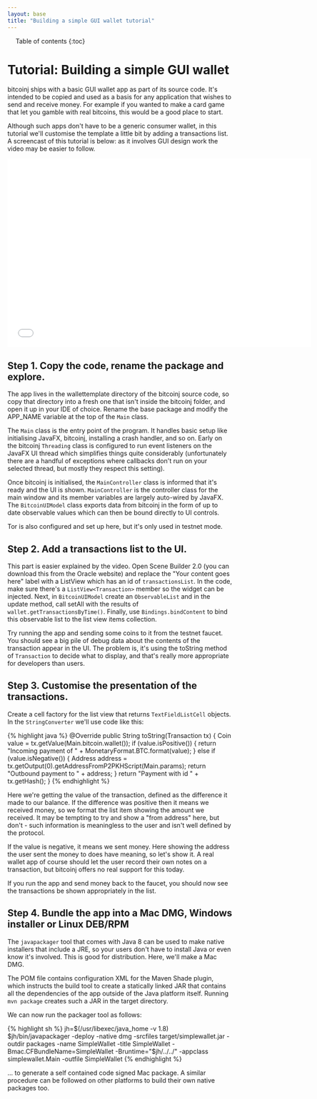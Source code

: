 ```yaml
---
layout: base
title: "Building a simple GUI wallet tutorial"
---
```


<div markdown="1" id="toc" class="toc"><div markdown="1">

* Table of contents
{:toc}

</div></div>

<div markdown="1" class="toccontent">

# Tutorial: Building a simple GUI wallet

bitcoinj ships with a basic GUI wallet app as part of its source code. It's intended to be copied and used as a basis for any application that wishes to send and receive money. For example if you wanted to make a card game that let you gamble with real bitcoins, this would be a good place to start. 

Although such apps don't have to be a generic consumer wallet, in this tutorial we'll customise the template a little bit by adding a transactions list. A screencast of this tutorial is below: as it involves GUI design work the video may be easier to follow.

<iframe width="680" height="422" src="//www.youtube-nocookie.com/embed/9AK11JsZWVo?rel=0" frameborder="0" allowfullscreen></iframe>

## Step 1. Copy the code, rename the package and explore.

The app lives in the wallettemplate directory of the bitcoinj source code, so copy that directory into a fresh one that isn't inside the bitcoinj folder, and open it up in your IDE of choice. Rename the base package and modify the APP_NAME variable at the top of the `Main` class.

The `Main` class is the entry point of the program. It handles basic setup like initialising JavaFX, bitcoinj, installing a crash handler, and so on. Early on the bitcoinj `Threading` class is configured to run event listeners on the JavaFX UI thread which simplifies things quite considerably (unfortunately there are a handful of exceptions where callbacks don't run on your selected thread, but mostly they respect this setting).

Once bitcoinj is initialised, the `MainController` class is informed that it's ready and the UI is shown. `MainController` is the controller class for the main window and its member variables are largely auto-wired by JavaFX. The `BitcoinUIModel` class exports data from bitcoinj in the form of up to date observable values which can then be bound directly to UI controls.

Tor is also configured and set up here, but it's only used in testnet mode.

## Step 2. Add a transactions list to the UI.

This part is easier explained by the video. Open Scene Builder 2.0 (you can download this from the Oracle website) and replace the "Your content goes here" label with a ListView which has an id of `transactionsList`. In the code, make sure there's a `ListView<Transaction>` member so the widget can be injected. Next, in `BitcoinUIModel` create an `ObservableList` and in the update method, call setAll with the results of `wallet.getTransactionsByTime()`. Finally, use `Bindings.bindContent` to bind this observable list to the list view items collection.

Try running the app and sending some coins to it from the testnet faucet. You should see a big pile of debug data about the contents of the transaction appear in the UI. The problem is, it's using the toString method of `Transaction` to decide what to display, and that's really more appropriate for developers than users.

## Step 3. Customise the presentation of the transactions.

Create a cell factory for the list view that returns `TextFieldListCell` objects. In the `StringConverter` we'll use code like this:

{% highlight java %}
@Override
public String toString(Transaction tx) {
    Coin value = tx.getValue(Main.bitcoin.wallet());
    if (value.isPositive()) {
        return "Incoming payment of " + MonetaryFormat.BTC.format(value);
    } else if (value.isNegative()) {
        Address address = tx.getOutput(0).getAddressFromP2PKHScript(Main.params);
        return "Outbound payment to " + address;
    }
    return "Payment with id " + tx.getHash();
}
{% endhighlight %}

Here we're getting the value of the transaction, defined as the difference it made to our balance. If the difference was positive then it means we received money, so we format the list item showing the amount we received. It may be tempting to try and show a "from address" here, but don't - such information is meaningless to the user and isn't well defined by the protocol.

If the value is negative, it means we sent money. Here showing the address the user sent the money to does have meaning, so let's show it. A real wallet app of course should let the user record their own notes on a transaction, but bitcoinj offers no real support for this today.

If you run the app and send money back to the faucet, you should now see the transactions be shown appropriately in the list.

## Step 4. Bundle the app into a Mac DMG, Windows installer or Linux DEB/RPM

The `javapackager` tool that comes with Java 8 can be used to make native installers that include a JRE, so your users don't have to install Java or even know it's involved. This is good for distribution. Here, we'll make a Mac DMG.

The POM file contains configuration XML for the Maven Shade plugin, which instructs the build tool to create a statically linked JAR that contains all the dependencies of the app outside of the Java platform itself. Running `mvn package` creates such a JAR in the target directory.

We can now run the packager tool as follows:

{% highlight sh %}
jh=$(/usr/libexec/java_home -v 1.8)
$jh/bin/javapackager -deploy -native dmg -srcfiles target/simplewallet.jar -outdir packages -name SimpleWallet -title SimpleWallet -Bmac.CFBundleName=SimpleWallet -Bruntime="$jh/../../" -appclass simplewallet.Main -outfile SimpleWallet
{% endhighlight %}

... to generate a self contained code signed Mac package. A similar procedure can be followed on other platforms to build their own native packages too.

</div>